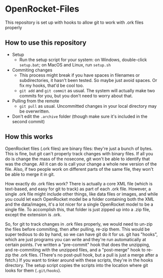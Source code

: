 # OpenRocket-Files

This repository is set up with hooks to allow git to work with .ork files properly

## How to use this repository
* Setup
  * Run the setup script for your system: on Windows, double-click `setup.bat`; on MacOS and Linux, run `setup.sh`
* Commiting changes
  * This process might break if you have spaces in filenames or subdirectories, it hasn't been tested. So maybe just avoid spaces. Or fix my hooks, that'd be cool too.
  * `git add` and `git commit` as usual. The system will actually make two commits for you, but you don't need to worry about that.
* Pulling from the remote
  * `git pull` as usual. Uncommitted changes in your local directory may be overwritten.
* Don't edit the `.archive` folder (though make sure it's included in the second commit)

## How this works
OpenRocket files (.ork files) are binary files: they're just a bunch of bytes. This is fine, but git can't properly track changes with binary files. If all you do is change the mass of the nosecone, git won't be able to identify that was the change. All it can do is call your change a whole new version of the file. Also, if two people work on different parts of the same file, they won't be able to merge it in git. 

How exactly do .ork files work? There is actually a core XML file (which is text-based, and easy for git to track) as part of each .ork file. However, a single .ork file might include other things, like data files or images, and while you could let each OpenRocket model be a folder containing both the XML and the data/images, it's a lot nicer for a single OpenRocket model to be a single file. To accomplish this, that folder is just zipped up into a .zip file, except the extension is .ork.

So, for git to track changes in .ork files properly, we would need to un-zip the files before commiting, then after pulling, re-zip them. This would be super tedious to do by hand, so we can have git do it for us. git has "hooks", which are just programs you can write and they're run automatically at certain points. I've written a "pre-commit" hook that does the unzipping, and re-commiting with the unzipped files, and a "post-merge" hook to re-zip the .ork files. (There's no post-pull hook, but a pull is just a merge after a fetch.) If you want to tinker around with these scripts, they're in the hooks directory. The setup script copies the scripts into the location where git looks for them (`.git/hooks`).
